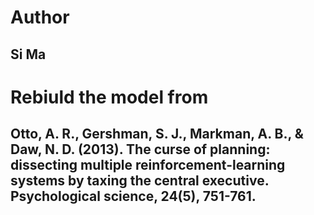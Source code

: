 # Author
## Si Ma

# Rebiuld the model from
## Otto, A. R., Gershman, S. J., Markman, A. B., & Daw, N. D. (2013). The curse of planning: dissecting multiple reinforcement-learning systems by taxing the central executive. Psychological science, 24(5), 751-761.
